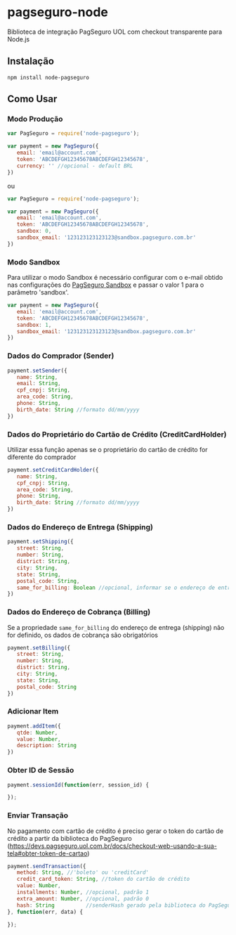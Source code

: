 # pagseguro-node
Biblioteca de integração PagSeguro UOL com checkout transparente para Node.js

## Instalação
`npm install node-pagseguro`

## Como Usar

### Modo Produção
```javascript
var PagSeguro = require('node-pagseguro');

var payment = new PagSeguro({
   email: 'email@account.com',
   token: 'ABCDEFGH12345678ABCDEFGH12345678',
   currency: '' //opcional - default BRL
})
```
ou
```javascript
var PagSeguro = require('node-pagseguro');

var payment = new PagSeguro({
   email: 'email@account.com',
   token: 'ABCDEFGH12345678ABCDEFGH12345678',
   sandbox: 0,
   sandbox_email: '123123123123123@sandbox.pagseguro.com.br'
})
```

### Modo Sandbox
Para utilizar o modo Sandbox é necessário configurar com o e-mail obtido nas configurações do [PagSeguro Sandbox](https://sandbox.pagseguro.uol.com.br) e passar o valor 1 para o parâmetro 'sandbox'.
```javascript
var payment = new PagSeguro({
   email: 'email@account.com',
   token: 'ABCDEFGH12345678ABCDEFGH12345678',
   sandbox: 1,
   sandbox_email: '123123123123123@sandbox.pagseguro.com.br'
})
```

### Dados do Comprador (Sender)
```javascript
payment.setSender({
   name: String,
   email: String,
   cpf_cnpj: String,
   area_code: String,
   phone: String,
   birth_date: String //formato dd/mm/yyyy
})
```

### Dados do Proprietário do Cartão de Crédito (CreditCardHolder)
Utilizar essa função apenas se o proprietário do cartão de crédito for diferente do comprador
```javascript
payment.setCreditCardHolder({
   name: String,
   cpf_cnpj: String,
   area_code: String,
   phone: String,
   birth_date: String //formato dd/mm/yyyy
})
```

### Dados do Endereço de Entrega (Shipping)
```javascript
payment.setShipping({
   street: String,
   number: String,
   district: String,
   city: String,
   state: String,
   postal_code: String,
   same_for_billing: Boolean //opcional, informar se o endereço de entrega for o mesmo do endereço de cobrança
})
```

### Dados do Endereço de Cobrança (Billing)
Se a propriedade `same_for_billing` do endereço de entrega (shipping) não for definido, os dados de cobrança são obrigatórios
```javascript
payment.setBilling({
   street: String,
   number: String,
   district: String,
   city: String,
   state: String,
   postal_code: String
})
```

### Adicionar Item
```javascript
payment.addItem({
   qtde: Number,
   value: Number,
   description: String
})
```

### Obter ID de Sessão
```javascript
payment.sessionId(function(err, session_id) {

});
```

### Enviar Transação
No pagamento com cartão de crédito é preciso gerar o token do cartão de crédito a partir da biblioteca do PagSeguro (https://devs.pagseguro.uol.com.br/docs/checkout-web-usando-a-sua-tela#obter-token-de-cartao)
```javascript
payment.sendTransaction({
   method: String, //'boleto' ou 'creditCard'
   credit_card_token: String, //token do cartão de crédito
   value: Number,
   installments: Number, //opcional, padrão 1
   extra_amount: Number, //opcional, padrão 0
   hash: String          //senderHash gerado pela biblioteca do PagSeguro
}, function(err, data) {

});
```
